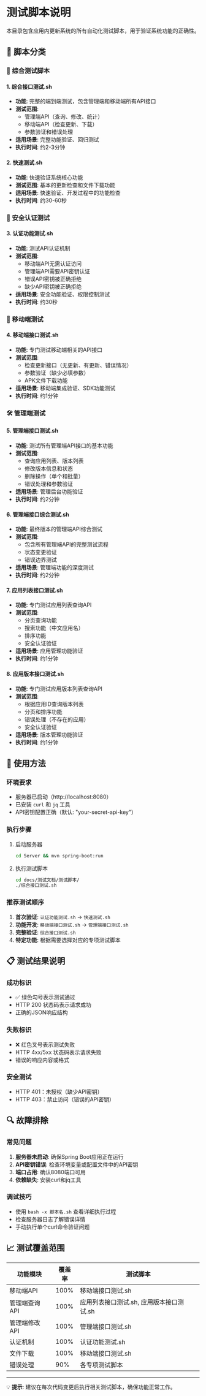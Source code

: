 # 测试脚本说明

本目录包含应用内更新系统的所有自动化测试脚本，用于验证系统功能的正确性。

## 📁 脚本分类

### 🔧 综合测试脚本

#### 1. 综合接口测试.sh
- **功能**: 完整的端到端测试，包含管理端和移动端所有API接口
- **测试范围**: 
  - 管理端API（查询、修改、统计）
  - 移动端API（检查更新、下载）
  - 参数验证和错误处理
- **适用场景**: 完整功能验证、回归测试
- **执行时间**: 约2-3分钟

#### 2. 快速测试.sh
- **功能**: 快速验证系统核心功能
- **测试范围**: 基本的更新检查和文件下载功能
- **适用场景**: 快速验证、开发过程中的功能检查
- **执行时间**: 约30-60秒

### 🔐 安全认证测试

#### 3. 认证功能测试.sh
- **功能**: 测试API认证机制
- **测试范围**:
  - 移动端API无需认证访问
  - 管理端API需要API密钥认证
  - 错误API密钥被正确拒绝
  - 缺少API密钥被正确拒绝
- **适用场景**: 安全功能验证、权限控制测试
- **执行时间**: 约30秒

### 📱 移动端测试

#### 4. 移动端接口测试.sh
- **功能**: 专门测试移动端相关的API接口
- **测试范围**:
  - 检查更新接口（无更新、有更新、错误情况）
  - 参数验证（缺少必填参数）
  - APK文件下载功能
- **适用场景**: 移动端集成验证、SDK功能测试
- **执行时间**: 约1分钟

### 🛠️ 管理端测试

#### 5. 管理端接口测试.sh
- **功能**: 测试所有管理端API接口的基本功能
- **测试范围**:
  - 查询应用列表、版本列表
  - 修改版本信息和状态
  - 删除操作（单个和批量）
  - 错误处理和参数验证
- **适用场景**: 管理后台功能验证
- **执行时间**: 约2分钟

#### 6. 管理端接口综合测试.sh
- **功能**: 最终版本的管理端API综合测试
- **测试范围**: 
  - 包含所有管理端API的完整测试流程
  - 状态变更验证
  - 错误边界测试
- **适用场景**: 管理端功能的深度测试
- **执行时间**: 约2分钟

#### 7. 应用列表接口测试.sh
- **功能**: 专门测试应用列表查询API
- **测试范围**:
  - 分页查询功能
  - 搜索功能（中文应用名）
  - 排序功能
  - 安全认证验证
- **适用场景**: 应用管理功能验证
- **执行时间**: 约1分钟

#### 8. 应用版本接口测试.sh
- **功能**: 专门测试应用版本列表查询API
- **测试范围**:
  - 根据应用ID查询版本列表
  - 分页和排序功能
  - 错误处理（不存在的应用）
  - 安全认证验证
- **适用场景**: 版本管理功能验证
- **执行时间**: 约1分钟

## 🚀 使用方法

### 环境要求
- 服务器已启动（http://localhost:8080）
- 已安装 `curl` 和 `jq` 工具
- API密钥配置正确（默认: "your-secret-api-key"）

### 执行步骤
1. 启动服务器
   ```bash
   cd Server && mvn spring-boot:run
   ```

2. 执行测试脚本
   ```bash
   cd docs/测试文档/测试脚本/
   ./综合接口测试.sh
   ```

### 推荐测试顺序
1. **首次验证**: `认证功能测试.sh` → `快速测试.sh`
2. **功能开发**: `移动端接口测试.sh` → `管理端接口测试.sh`
3. **完整验证**: `综合接口测试.sh`
4. **特定功能**: 根据需要选择对应的专项测试脚本

## 📋 测试结果说明

### 成功标识
- ✅ 绿色勾号表示测试通过
- HTTP 200 状态码表示请求成功
- 正确的JSON响应结构

### 失败标识
- ❌ 红色叉号表示测试失败
- HTTP 4xx/5xx 状态码表示请求失败
- 错误的响应内容或格式

### 安全测试
- HTTP 401：未授权（缺少API密钥）
- HTTP 403：禁止访问（错误的API密钥）

## 🔍 故障排除

### 常见问题
1. **服务器未启动**: 确保Spring Boot应用正在运行
2. **API密钥错误**: 检查环境变量或配置文件中的API密钥
3. **端口占用**: 确认8080端口可用
4. **依赖缺失**: 安装curl和jq工具

### 调试技巧
- 使用 `bash -x 脚本名.sh` 查看详细执行过程
- 检查服务器日志了解错误详情
- 手动执行单个curl命令验证问题

## 📈 测试覆盖范围

| 功能模块 | 覆盖率 | 测试脚本 |
|---------|--------|----------|
| 移动端API | 100% | 移动端接口测试.sh |
| 管理端查询API | 100% | 应用列表接口测试.sh, 应用版本接口测试.sh |
| 管理端修改API | 100% | 管理端接口测试.sh |
| 认证机制 | 100% | 认证功能测试.sh |
| 文件下载 | 100% | 移动端接口测试.sh |
| 错误处理 | 90% | 各专项测试脚本 |

---

💡 **提示**: 建议在每次代码变更后执行相关测试脚本，确保功能正常工作。 